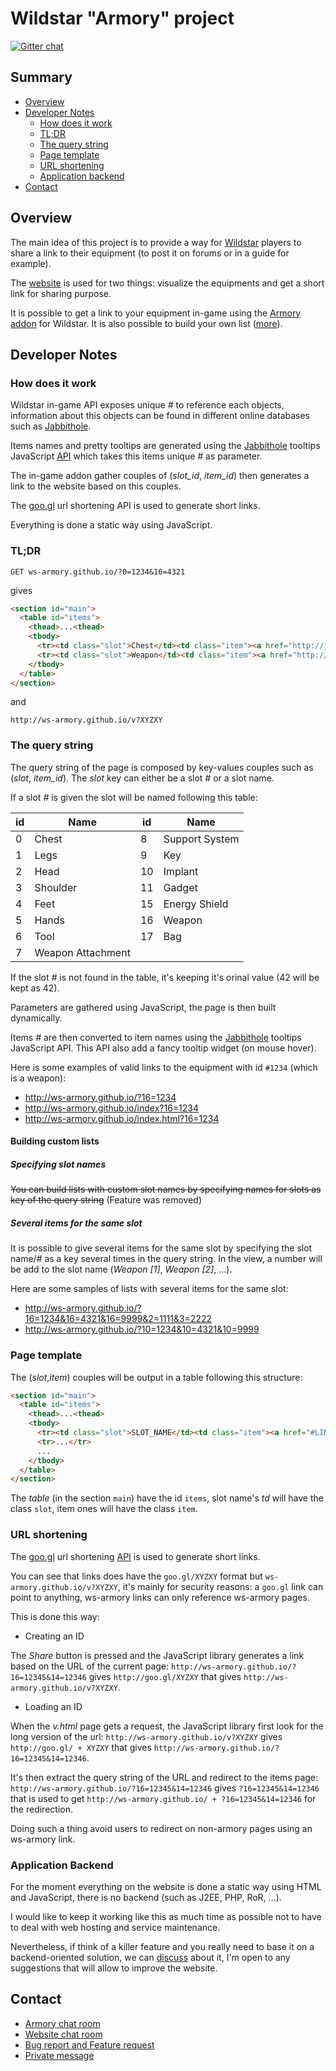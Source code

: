 # Wildstar "Armory" project ##
[![Gitter chat](https://badges.gitter.im/gitterHQ/gitter.png)](https://gitter.im/ws-armory/ws-armory.github.io/~chat)

## Summary ##
* [Overview](#overview)
* [Developer Notes](#developer-notes)
  * [How does it work](#how-does-it-work)
  * [TL;DR](#tldr)
  * [The query string](#the-query-string)
  * [Page template](#page-template)
  * [URL shortening](#url-shortening)
  * [Application backend](#application-backend)
* [Contact](#contact)

## Overview ##

The main idea of this project is to provide a way for [Wildstar](http://wildstar-online.com/) players to share a link to their equipment (to post it on forums or in a guide for example).

The [website](http://ws-armory.github.io/) is used for two things: visualize the equipments and get a short link for sharing purpose.

It is possible to get a link to your equipment in-game using the [Armory addon](http://http://curse.com/project/225711) for Wildstar. It is also possible to build your own list ([more](https://github.com/ws-armory/ws-armory.github.io#building-custom-lists)).


## Developer Notes ##

### How does it work ###

Wildstar in-game API exposes unique _#_ to reference each objects, information about this objects can be found in different online databases such as [Jabbithole](http://www.jabbithole.com).

Items names and pretty tooltips are generated using the [Jabbithole](http://www.jabbithole.com) tooltips JavaScript [API](http://www.jabbithole.com/pages/tooltips) which takes this items unique _#_ as parameter.

The in-game addon gather couples of (_slot_id_, _item_id_) then generates a link to the website based on this couples.

The [goo.gl](http://goo.gl/) url shortening API is used to generate short links.

Everything is done a static way using JavaScript.


### TL;DR ###
```http
GET ws-armory.github.io/?0=1234&16=4321
```
gives
```html
<section id="main">
  <table id="items">
    <thead>...<thead>
    <tbody>
      <tr><td class="slot">Chest</td><td class="item"><a href="http://jabbithole.com/items/1234">Chest name</a></td></tr>
      <tr><td class="slot">Weapon</td><td class="item"><a href="http://jabbithole.com/items/4321">Weapon name</a></td></tr>
    </tbody>
  </table>
</section>
```
and
```
http://ws-armory.github.io/v?XYZXY
```


### The query string ###

The query string of the page is composed by key-values couples such as (_slot_, _item_id_). The _slot_ key can either be a slot _#_ or a slot name.

If a slot _#_ is given the slot will be named following this table:

| id | Name              | id | Name              |
|----|-------------------|----|-------------------|
| 0  | Chest             | 8  | Support System    |
| 1  | Legs              | 9  | Key               |
| 2  | Head              | 10 | Implant           |
| 3  | Shoulder          | 11 | Gadget            |
| 4  | Feet              | 15 | Energy Shield     |
| 5  | Hands             | 16 | Weapon            |
| 6  | Tool              | 17 | Bag               |
| 7  | Weapon Attachment |    |                   |

If the slot _#_ is not found in the table, it's keeping it's orinal value (42 will be kept as 42).

Parameters are gathered using JavaScript, the page is then built dynamically.

Items _#_ are then converted to item names using the [Jabbithole](http://www.jabbithole.com) tooltips JavaScript API. This API also add a fancy tooltip widget (on mouse hover).

Here is some examples of valid links to the equipment with id `#1234` (which is a weapon):
* http://ws-armory.github.io/?16=1234
* http://ws-armory.github.io/index?16=1234
* http://ws-armory.github.io/index.html?16=1234

#### Building custom lists ####

##### Specifying slot names #####
~~You can build lists with custom slot names by specifying names for slots as key of the query string~~ (Feature was removed)

##### Several items for the same slot #####
It is possible to give several items for the same slot by specifying the slot name/_#_ as a key several times in the query string. In the view, a number will be add to the slot name (_Weapon [1]_, _Weapon [2]_, ...).

Here are some samples of lists with several items for the same slot:
* http://ws-armory.github.io/?16=1234&16=4321&16=9999&2=1111&3=2222
* http://ws-armory.github.io/?10=1234&10=4321&10=9999


### Page template ###

The (_slot_,_item_) couples will be output in a table following this structure:

```html
<section id="main">
  <table id="items">
    <thead>...<thead>
    <tbody>
      <tr><td class="slot">SLOT_NAME</td><td class="item"><a href="#LINK">ITEM_NAME</a></td></tr>
      <tr>...</tr>
      ...
    </tbody>
  </table>
</section>
```

The _table_ (in the section `main`) have the id `items`, slot name's _td_ will have the class `slot`, item ones will have the class `item`.


### URL shortening ###

The [goo.gl](http://goo.gl/) url shortening [API](https://developers.google.com/url-shortener/) is used to generate short links.

You can see that links does have the `goo.gl/XYZXY` format but `ws-armory.github.io/v?XYZXY`, it's mainly for security reasons: a `goo.gl` link can point to anything, ws-armory links can only reference ws-armory pages.

This is done this way:

* Creating an ID

The _Share_ button is pressed and the JavaScript library generates a link based on the URL of the current page: `http://ws-armory.github.io/?16=12345&14=12346` gives `http://goo.gl/XYZXY` that gives `http://ws-armory.github.io/v?XYZXY`.

* Loading an ID

When the _v.html_ page gets a request, the JavaScript library first look for the long version of the url: `http://ws-armory.github.io/v?XYZXY` gives `http://goo.gl/ + XYZXY` that gives `http://ws-armory.github.io/?16=12345&14=12346`.

It's then extract the query string of the URL and redirect to the items page: `http://ws-armory.github.io/?16=12345&14=12346` gives `?16=12345&14=12346` that is used to get `http://ws-armory.github.io/ + ?16=12345&14=12346` for the redirection.

Doing such a thing avoid users to redirect on non-armory pages using an ws-armory link.


### Application Backend ###
For the moment everything on the website is done a static way using HTML and JavaScript, there is no backend (such as J2EE, PHP, RoR, ...).

I would like to keep it working like this as much time as possible not to have to deal with web hosting and service maintenance.

Nevertheless, if think of a killer feature and you really need to base it on a backend-oriented solution, we can [discuss](https://gitter.im/ws-armory/ws-armory.github.io/~chat) about it, I'm open to any suggestions that will allow to improve the website.


## Contact ##
* [Armory chat room](https://gitter.im/ws-armory/chat/~chat)
* [Website chat room](https://gitter.im/ws-armory/ws-armory.github.io/~chat)
* [Bug report and Feature request](https://github.com/ws-armory/ws-armory.github.io/issues)
* [Private message](https://github.com/olbat)
